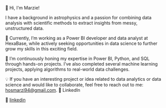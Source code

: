 👋 Hi, I'm Marzie!

I have a background in astrophysics and a passion for combining data analysis with scientific methods to extract insights from messy, unstructured data.

🔭 Currently, I’m working as a Power BI developer and data analyst at HexaBase, while actively seeking opportunities in data science to further grow my skills in this exciting field.

🌱 I’m continuously honing my expertise in Power BI, Python, and SQL through hands-on projects. I’ve also completed several machine learning projects, applying algorithms to real-world data challenges.

💡 If you have an interesting project or idea related to data analytics or data science and would like to collaborate, feel free to reach out to me: hosmarzi94@gmail.com.
👔 LinkedIn


👔 [linkedin][linkedin]

[linkedin]: https://linkedin.com/in/smarziehho94
